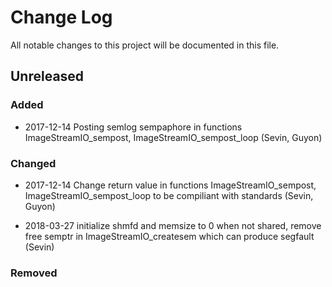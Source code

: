 # Change Log

All notable changes to this project will be documented in this file.

## Unreleased

### Added
- 2017-12-14 Posting semlog sempaphore in functions ImageStreamIO_sempost, ImageStreamIO_sempost_loop (Sevin, Guyon)

### Changed
- 2017-12-14 Change return value in functions ImageStreamIO_sempost, ImageStreamIO_sempost_loop to be compiliant with standards (Sevin, Guyon)

- 2018-03-27 initialize shmfd and memsize to 0 when not shared, remove free semptr in ImageStreamIO_createsem which can produce segfault (Sevin)

### Removed


